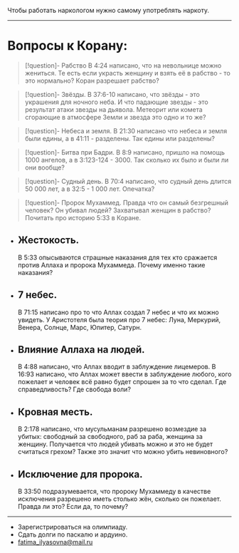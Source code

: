 Чтобы работать наркологом нужно самому употреблять наркоту.

---

# Вопросы к Корану:
 > [!question]- Рабство
 > В 4:24 написано, что на невольнице можно жениться. Те есть если украсть женщину и взять её в рабство - то это нормально? Коран разрешает рабство?

 > [!question]- Звёзды.
 > В 37:6-10 написано, что звёзды - это украшения для ночного неба. И что падающие звезды - это результат атаки звезды на дьявола. Метеорит или комета сгорающие в атмосфере Земли и звезда это одно и то же?
  
 > [!question]-  Небеса и земля.
 > В 21:30 написано что небеса и земля были едины, а в 41:11 - разделены. Так едины или разделены?

 > [!question]-  Битва при Бадри.
 > В 8:9 написано, пришло на помощь 1000 ангелов, а в 3:123-124 - 3000. Так сколько их было и были ли они вообще?

 > [!question]- Судный день.
 > В 70:4 написано, что судный день длится 50 000 лет, а в 32:5 - 1 000 лет. Опечатка?

 > [!question]-  Пророк Мухаммед.
 > Правда что он самый безгрешный человек? Он убивал людей? Захватывал женщин в рабство? Почитать про историю 5:33 в Коране.

 - ## Жестокость. 
    В 5:33 опысываются страшные наказания для тех кто сражается против Аллаха и пророка Мухаммеда. Почему именно такие наказания?
 - ## 7 небес.
    В 71:15 написано про то что Аллах создал 7 небес и что их можно увидеть. У Аристотеля была теория про 7 небес: Луна, Меркурий, Венера, Солнце, Марс, Юпитер, Сатурн.
 - ## Влияние Аллаха на людей.
    В 4:88 написано, что Аллах вводит в заблуждение лицемеров. В 16:93 написано, что Аллах может ввести в заблуждение любого, кого пожелает и человек всё равно будет спрошен за то что сделал. Где справедливость? Где свобода воли?
 - ## Кровная месть.
    В 2:178 написано, что мусульманам разрешено возмездие за убитых: свободный за свободного, раб за раба, женщина за женщину. Получается что людей убивать можно и это не будет считаться грехом? Также это значит что можно убить невиновного?
 - ## Исключение для пророка.
    В 33:50 подразумевается, что пророку Мухаммеду в качестве исключения разрешено иметь столько жён, сколько он пожелает. Правда ли это? Если да, то почему?

---

 - Зарегистрироваться на олимпиаду.
 - Сдать долги по паскалю и ардуино.
 - fatima_ilyasovna@mail.ru
